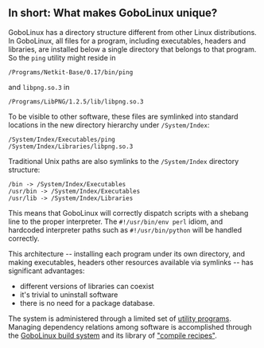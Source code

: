 In short: What makes GoboLinux unique?
--------------------------------------

GoboLinux has a directory structure different from other Linux
distributions. In GoboLinux, all files for a program, including
executables, headers and libraries, are installed below a single
directory that belongs to that program. So the `ping`
utility might reside in

      
    /Programs/Netkit-Base/0.17/bin/ping  

and `libpng.so.3` in

    /Programs/LibPNG/1.2.5/lib/libpng.so.3  

To be visible to other software, these files are symlinked into standard
locations in the new directory hierarchy under `/System/Index`:

      
    /System/Index/Executables/ping  
    /System/Index/Libraries/libpng.so.3  

Traditional Unix paths are also symlinks to the `/System/Index`
directory structure:

      
    /bin -> /System/Index/Executables  
    /usr/bin -> /System/Index/Executables  
    /usr/lib -> /System/Index/Libraries  

This means that GoboLinux will correctly dispatch
scripts with a shebang line to the proper interpreter.
The `#!/usr/bin/env perl` idiom, and hardcoded
interpreter paths such as `#!/usr/bin/python` will be handled
correctly.

This architecture -- installing each program under its own directory,
and making executables, headers other resources available via symlinks
-- has significant advantages:

-   different versions of libraries can coexist
-   it's trivial to uninstall software
-   there is no need for a package database.

The system is administered through a limited set of
[utility programs](GoboLinux-Command-Reference).
Managing dependency relations among software is accomplished
through the [GoboLinux build system](Compiling-from-source)
and its library of ["compile recipes"](Recipe).
